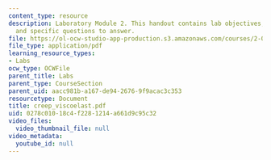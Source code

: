 ```yaml
---
content_type: resource
description: Laboratory Module 2. This handout contains lab objectives, notes, tasks,
  and specific questions to answer.
file: https://ol-ocw-studio-app-production.s3.amazonaws.com/courses/2-002-mechanics-and-materials-ii-spring-2004/0278c01018c4f2281214a661d9c95c32_creep_viscoelast.pdf
file_type: application/pdf
learning_resource_types:
- Labs
ocw_type: OCWFile
parent_title: Labs
parent_type: CourseSection
parent_uid: aacc981b-a167-de94-2676-9f9acac3c353
resourcetype: Document
title: creep_viscoelast.pdf
uid: 0278c010-18c4-f228-1214-a661d9c95c32
video_files:
  video_thumbnail_file: null
video_metadata:
  youtube_id: null
---
```

